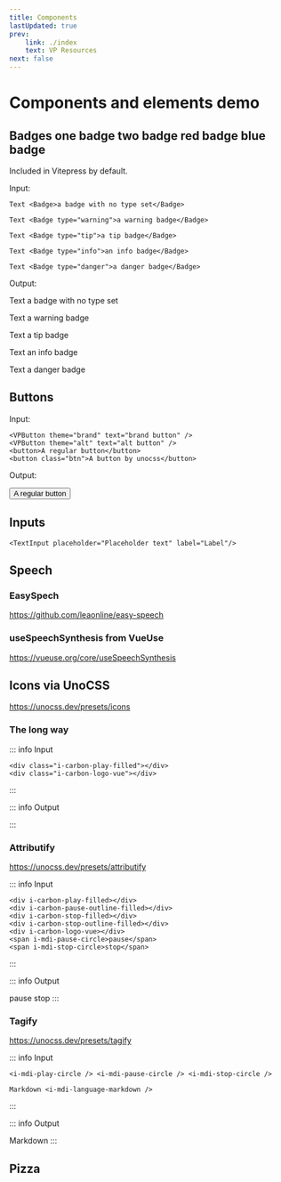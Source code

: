 ```yaml
---
title: Components
lastUpdated: true
prev:
    link: ./index
    text: VP Resources
next: false
---
```


# Components and elements <Badge>demo</Badge>

## Badges <Badge type="warning">one badge</Badge> <Badge>two badge</Badge> <Badge type="danger">red badge</Badge> <Badge type="info">blue badge</Badge>

Included in Vitepress by default.

Input:
```vue-html
Text <Badge>a badge with no type set</Badge>

Text <Badge type="warning">a warning badge</Badge>

Text <Badge type="tip">a tip badge</Badge>

Text <Badge type="info">an info badge</Badge>

Text <Badge type="danger">a danger badge</Badge>

```

Output:

Text <Badge>a badge with no type set</Badge>

Text <Badge type="warning">a warning badge</Badge>

Text <Badge type="tip">a tip badge</Badge>

Text <Badge type="info">an info badge</Badge>

Text <Badge type="danger">a danger badge</Badge>

## Buttons

Input:
```vue template
<VPButton theme="brand" text="brand button" />
<VPButton theme="alt" text="alt button" />
<button>A regular button</button>
<button class="btn">A button by unocss</button>
```

Output:

<VPButton theme="brand" text="brand button" />
<VPButton theme="alt" text="alt button" />

<button>A regular button</button>

## Inputs

```vue-html
<TextInput placeholder="Placeholder text" label="Label"/>
```

<TextInput placeholder="Placeholder text" label="Label"/>

## Speech

### EasySpech

https://github.com/leaonline/easy-speech

<SpeechEasy/>

### useSpeechSynthesis from VueUse

https://vueuse.org/core/useSpeechSynthesis

<UseSpeech />

## Icons via UnoCSS

https://unocss.dev/presets/icons

### The long way

::: info Input
```vue-html
<div class="i-carbon-play-filled"></div>
<div class="i-carbon-logo-vue"></div>
```
:::

::: info Output
<div class="i-carbon-play-filled"></div>
<div class="i-carbon-logo-vue"></div>
:::

### Attributify

https://unocss.dev/presets/attributify

::: info Input

```vue-html
<div i-carbon-play-filled></div>
<div i-carbon-pause-outline-filled></div>
<div i-carbon-stop-filled></div>
<div i-carbon-stop-outline-filled></div>
<div i-carbon-logo-vue></div>
<span i-mdi-pause-circle>pause</span>
<span i-mdi-stop-circle>stop</span>
```
:::

::: info Output
<div i-carbon-play-filled></div>
<div i-carbon-pause-outline-filled></div>
<div i-carbon-stop-filled></div>
<div i-carbon-stop-outline-filled></div>
<div i-carbon-logo-vue></div>
<span i-mdi-pause-circle>pause</span>
<span i-mdi-stop-circle>stop</span>
:::

### Tagify

https://unocss.dev/presets/tagify

::: info Input
```vue-html vue
<i-mdi-play-circle /> <i-mdi-pause-circle /> <i-mdi-stop-circle />

Markdown <i-mdi-language-markdown />
```
:::

::: info Output
<i-mdi-play-circle /> <i-mdi-pause-circle /> <i-mdi-stop-circle />

Markdown <i-mdi-language-markdown />
:::


<div i-devicon-vitejs></div>
<div i-devicon-archlinux></div>
<div i-devicon-react></div>
<div i-devicon-npm></div>
<div i-devicon-vscode></div>
<div i-devicon-vuejs></div>
<div i-catppuccin-vue></div>

## Pizza

<GalaxyPizza/>
